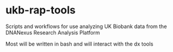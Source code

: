 # ukb-rap-tools
Scripts and workflows for use analyzing UK Biobank data from the DNANexus Research Analysis Platform

Most will be written in bash and will interact with the dx tools
